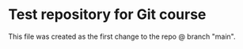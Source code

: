 # Test repository for Git course

This file was created as the first change to the repo @ branch "main".